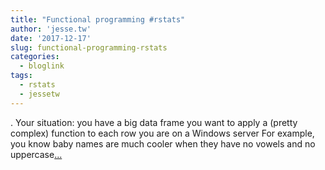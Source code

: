 ```yaml
---
title: "Functional programming #rstats"
author: 'jesse.tw'
date: '2017-12-17'
slug: functional-programming-rstats
categories:
  - bloglink
tags:
  - rstats
  - jessetw
---
```


. Your situation: you have a big data frame you want to apply a (pretty complex) function to each row you are on a Windows server For example, you know baby names are much cooler when they have no vowels and no uppercase[... <i class="fas fa-external-link-alt"></i>](https://jesse.tw/post/rstats-closure-windows-parallel/)

